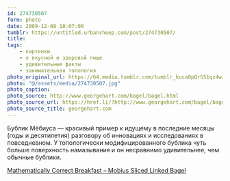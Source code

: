 ```yaml
---
id: 274730507
form: photo
date: 2009-12-08 18:07:00
tumblr: https://untitled.urbansheep.com/post/274730507/
title:
tags:
    - картинки
    - о вкусной и здоровой пище
    - удивительные факты
    - занимательная топология
photo_original_url: https://64.media.tumblr.com/tumblr_kuca0pQr551qz4wzio1_1280.jpg
photo: "@/assets/media/274730507.jpg"
photo_caption:
photo_source: http://www.georgehart.com/bagel/bagel.html
photo_source_url: https://href.li/?http://www.georgehart.com/bagel/bagel.html
photo_source_title: georgehart.com
---
```


<p>Бублик Мёбиуса — красивый пример к идущему в последние месяцы (годы и десятилетия) разговору об инновациях и исследованиях в повседневном. У топологически модифицированного  бублика чуть больше поверхность намазывания и он несравнимо удивительнее, чем обычные бублики.</p>

<p><a href="http://www.georgehart.com/bagel/bagel.html">Mathematically Correct Breakfast – Mobius Sliced Linked Bagel</a></p>
